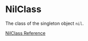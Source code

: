 # NilClass

The class of the singleton object `nil`.

[NilClass Reference](https://ruby-doc.org/core-2.7.0/NilClass.html)
